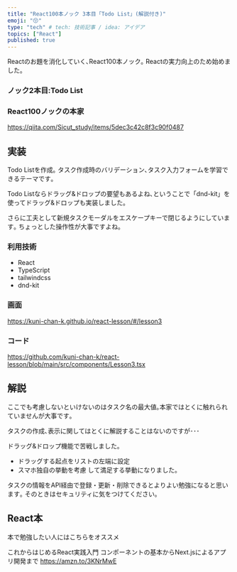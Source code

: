 ```yaml
---
title: "React100本ノック 3本目「Todo List」(解説付き)"
emoji: "😚"
type: "tech" # tech: 技術記事 / idea: アイデア
topics: ["React"]
published: true
---
```


Reactのお題を消化していく､React100本ノック｡
Reactの実力向上のため始めました｡

### ノック2本目:Todo List
### React100ノックの本家
https://qiita.com/Sicut_study/items/5dec3c42c8f3c90f0487


## 実装
Todo Listを作成｡
タスク作成時のバリデーション､タスク入力フォームを学習できるテーマです｡

Todo Listならドラッグ&ドロップの要望もあるよね､ということで「dnd-kit」を使ってドラッグ&ドロップも実装しました｡

さらに工夫として新規タスクモーダルをエスケープキーで閉じるようにしています｡
ちょっとした操作性が大事ですよね｡

### 利用技術
- React
- TypeScript
- tailwindcss
- dnd-kit

### 画面
https://kuni-chan-k.github.io/react-lesson/#/lesson3

### コード
https://github.com/kuni-chan-k/react-lesson/blob/main/src/components/Lesson3.tsx

## 解説
ここでも考慮しないといけないのはタスク名の最大値｡本家ではとくに触れられていませんが大事です｡

タスクの作成､表示に関してはとくに解説することはないのですが･･･

ドラッグ&ドロップ機能で苦戦しました｡
- ドラッグする起点をリストの左端に設定
- スマホ独自の挙動を考慮
して満足する挙動になりました｡

タスクの情報をAPI経由で登録・更新・削除できるとよりよい勉強になると思います｡
そのときはセキュリティに気をつけてください｡

## React本
本で勉強したい人にはこちらをオススメ

これからはじめるReact実践入門 コンポーネントの基本からNext.jsによるアプリ開発まで
https://amzn.to/3KNrMwE
